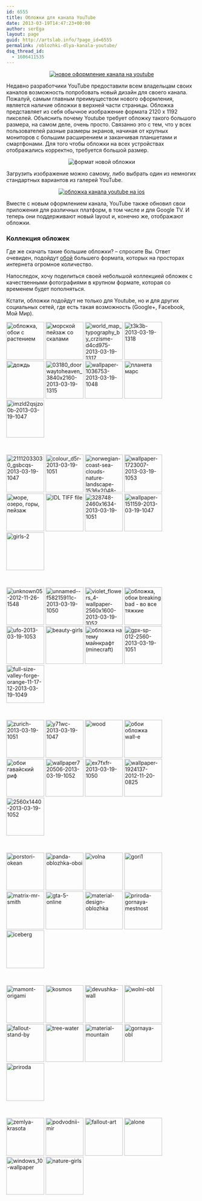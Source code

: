 ```yaml
---
id: 6555
title: Обложки для канала YouTube
date: 2013-03-19T14:47:23+00:00
author: serEga
layout: page
guid: http://artslab.info/?page_id=6555
permalink: /oblozhki-dlya-kanala-youtube/
dsq_thread_id:
  - 1606411535
---
```

<center>
  <a href="https://cldup.com/k-KqQCIDT1.jpg" data-lightbox="img-1"><img class="aligncenter size-medium wp-image-6605" src="https://cldup.com/f4_DCMos0p.jpg" alt="новое оформление канала на youtube" /></a>
</center>

Недавно разработчики YouTube предоставили всем владельцам своих каналов возможность попробовать новый дизайн для своего канала. Пожалуй, самым главным преимуществом нового оформления, является наличие обложки в верхней части страницы. Обложка представляет из себя обычное изображение формата 2120 х 1192 пикселей. Объяснить почему Youtube требует обложку такого большого размера, на самом деле, очень просто. Связанно это с тем, что у всех пользователей разные размеры экранов, начиная от крупных мониторов с большим расширением и заканчивая планшетами и смартфонами. Для того чтобы обложки на всех устройствах отображались корректно, требуется большой размер.

<center>
  <img class="aligncenter size-medium" src="https://cldup.com/4ybFksNZkM.jpg" alt="формат новой обложки" />
</center>

Загрузить изображение можно самому, либо выбрать один из немногих стандартных вариантов из галерей YouTube.

<center>
  <a href="https://cldup.com/k2uZqIqXtH.jpg" data-lightbox="img-3"><img class="aligncenter size-medium wp-image-6595" src="https://cldup.com/3g1T13JQAX.jpg" alt="обложка канала youtube на ios" /></a>
</center>

Вместе с новым оформлением канала, YouTube также обновил свои приложения для различных платформ, в том числе и для Google TV. И теперь они поддерживают новый layout и, конечно же, отображают обложки.

### Коллекция обложек

Где же скачать такие большие обложки? &#8211; спросите Вы. Ответ очевиден, подойдут [обой](http://artslab.info/category/oboi/) большего формата, которых на просторах интернета огромное количество.

Напоследок, хочу поделиться своей небольшой коллекцией обложек с качественными фотографиями в крупном формате, которая со временем будет пополняться.

Кстати, обложки подойдут не только для Youtube, но и для других социальных сетей, где есть такая возможность (Google+, Facebook, Мой Мир).


<a href='https://cldup.com/_3wiYBz2G5.jpg' data-lightbox="covers"><img width="100" height="100" src="https://cldup.com/xPPIyKh01w.jpg" class="attachment-thumbnail size-thumbnail" alt="обложка, обои с растением" /></a> <a href='https://cldup.com/NftwqhkBcG.jpg' data-lightbox="covers"><img width="100" height="100" src="https://cldup.com/rqLBSGkYEg.jpg" class="attachment-thumbnail size-thumbnail" alt="морской пейзаж со скалами" /></a> <a href='https://cldup.com/GW6TFin44s.jpg' data-lightbox="covers"><img width="100" height="100" src="https://cldup.com/Iue9mVnmD0.jpg" class="attachment-thumbnail size-thumbnail" alt="world_map_typography_by_crzisme-d4cd975-2013-03-19-1317" /></a> <a href='https://cldup.com/O58hRrXMRR.jpg' data-lightbox="covers"><img width="100" height="100" src="https://cldup.com/VE78cJLVmE.jpg" class="attachment-thumbnail size-thumbnail" alt="t3k3b-2013-03-19-1318" /></a> <a href='https://cldup.com/i6RNzOWesQ.jpg' data-lightbox="covers"><img width="100" height="100" src="https://cldup.com/9xR0sCIerj.jpg" class="attachment-thumbnail size-thumbnail" alt="дождь" /></a> <a href='https://cldup.com/tZxBxu5kGa.jpg' data-lightbox="covers"><img width="100" height="100" src="https://cldup.com/gidsiY6k4c.jpg" class="attachment-thumbnail size-thumbnail" alt="03180_doorwaytoheaven_3840x2160-2013-03-19-1315" /></a> <a href='https://cldup.com/9teM6UUtvL.jpg' data-lightbox="covers"><img width="100" height="100" src="https://cldup.com/tEx_sUMW7u.jpg" class="attachment-thumbnail size-thumbnail" alt="wallpaper-1036753-2013-03-19-1048" /></a> <a href='https://cldup.com/z2xDtfU8Oj.png' data-lightbox="covers"><img width="100" height="100" src="https://cldup.com/Q67CdM341y.png" class="attachment-thumbnail size-thumbnail" alt="планета марс" /></a> <a href='https://cldup.com/fFVNzSNpFV.jpg' data-lightbox="covers"><img width="100" height="100" src="https://cldup.com/_SM8W8cE7A.jpg" class="attachment-thumbnail size-thumbnail" alt="imzld2qsjzo0b-2013-03-19-1047" /></a> 


<br style="clear: both" />

<a href='https://cldup.com/AzfOH9lEos.jpg' data-lightbox="covers"><img width="100" height="100" src="https://cldup.com/YulKF0TTbY.jpg" class="attachment-thumbnail size-thumbnail" alt="21112033030_gsbcqs-2013-03-19-1047" /></a> <a href='https://cldup.com/9xgaZEglkJ.jpg' data-lightbox="covers"><img width="100" height="100" src="https://cldup.com/rGzXgMnUKe.jpg" class="attachment-thumbnail size-thumbnail" alt="colour_d5r-2013-03-19-1051" /></a> <a href='https://cldup.com/feIXMPbEiH.jpg' data-lightbox="covers"><img width="100" height="100" src="https://cldup.com/DAj2KbdOQS.jpg" class="attachment-thumbnail size-thumbnail" alt="norwegian-coast-sea-clouds-nature-landscape-1536x2048-2013-03-19-1049" /></a> <a href='https://cldup.com/yZ84Kj6yah.jpg' data-lightbox="covers"><img width="100" height="100" src="https://cldup.com/CTninUmgsK.jpg" class="attachment-thumbnail size-thumbnail" alt="wallpaper-1723007-2013-03-19-1053" /></a> <a href='https://cldup.com/u-iS8wsUdy.jpg' data-lightbox="covers"><img width="100" height="100" src="https://cldup.com/JhNWubuaVU.jpg" class="attachment-thumbnail size-thumbnail" alt="море, озеро, горы, пейзаж" /></a> <a href='https://cldup.com/gpcHx9TWlA.jpg' data-lightbox="covers"><img width="100" height="100" src="https://cldup.com/KfCxmhrzoH.jpg" class="attachment-thumbnail size-thumbnail" alt="IDL TIFF file" /></a> <a href='https://cldup.com/JHJ96YDbWf.jpg' data-lightbox="covers"><img width="100" height="100" src="https://cldup.com/3Lsyqmgo08.jpg" class="attachment-thumbnail size-thumbnail" alt="328748-2460x1634-2013-03-19-1051" /></a> <a href='https://cldup.com/AVKybfhZts.jpg' data-lightbox="covers"><img width="100" height="100" src="https://cldup.com/bOf7OpPk_S.jpg" class="attachment-thumbnail size-thumbnail" alt="wallpaper-151159-2013-03-19-1047" /></a> <a href='https://cldup.com/bwJSeVy_wh.jpg' data-lightbox="covers"><img width="100" height="100" src="https://cldup.com/kLhekNu4ni.jpg" class="attachment-thumbnail size-thumbnail" alt="girls-2" /></a>

<br style="clear: both" />

<a href='{{site.img_cdn}}/unknown05-2012-11-26-1548.jpg' data-lightbox="covers"><img width="100" height="100" src="{{site.img_cdn}}/unknown05-2012-11-26-1548-100x100.jpg" class="attachment-thumbnail size-thumbnail" alt="unknown05-2012-11-26-1548" /></a> <a href='{{site.img_cdn}}/unnamed-f58215911c-2013-03-19-1050.jpg' data-lightbox="covers"><img width="100" height="100" src="{{site.img_cdn}}/unnamed-f58215911c-2013-03-19-1050-100x100.jpg" class="attachment-thumbnail size-thumbnail" alt="unnamed--f58215911c-2013-03-19-1050" /></a> <a href='{{site.img_cdn}}/violet_flowers_4-wallpaper-2560x1600-2013-03-19-1052.jpg' data-lightbox="covers"><img width="100" height="100" src="{{site.img_cdn}}/violet_flowers_4-wallpaper-2560x1600-2013-03-19-1052-100x100.jpg" class="attachment-thumbnail size-thumbnail" alt="violet_flowers_4-wallpaper-2560x1600-2013-03-19-1052" /></a> <a href='https://cldup.com/apColgOtnU.jpg' data-lightbox="covers"><img width="100" height="100" src="https://cldup.com/UkhyAYTIvN.jpg" class="attachment-thumbnail size-thumbnail" alt="обложка, обои breaking bad - во все тяжкие" /></a> <a href='{{site.img_cdn}}/ufo-2013-03-19-1053.jpg' data-lightbox="covers"><img width="100" height="100" src="{{site.img_cdn}}/ufo-2013-03-19-1053-100x100.jpg" class="attachment-thumbnail size-thumbnail" alt="ufo-2013-03-19-1053" /></a> <a href='https://cldup.com/ykjt15Q5IP.jpg' data-lightbox="covers"><img width="100" height="100" src="https://cldup.com/tK95HcnPgM.jpg" class="attachment-thumbnail size-thumbnail" alt="beauty-girls" /></a> <a href='https://cldup.com/K9H6rqQgtC.jpg' data-lightbox="covers"><img width="100" height="100" src="https://cldup.com/OuDCEvSsx4.jpg" class="attachment-thumbnail size-thumbnail" alt="обложка на тему майнкрафт (minecraft)" /></a> <a href='https://cldup.com/TUp8mKQv-V.jpg' data-lightbox="covers"><img width="100" height="100" src="https://cldup.com/3Qh7_kYvAu.jpg" class="attachment-thumbnail size-thumbnail" alt="gpx-sp-012-2560-2013-03-19-1051" /></a> <a href='https://cldup.com/PK9_cwMHZ0.jpg' data-lightbox="covers"><img width="100" height="100" src="https://cldup.com/ac6wz5EBeB.jpg" class="attachment-thumbnail size-thumbnail" alt="full-size-valley-forge-orange-11-17-12-2013-03-19-1049" /></a>


<br style="clear: both" />

<a href='https://cldup.com/K0eogoxw8b.jpg' data-lightbox="covers"><img width="100" height="100" src="https://cldup.com/butK6TH1nq.jpg" class="attachment-thumbnail size-thumbnail" alt="zurich-2013-03-19-1051" /></a> <a href='https://cldup.com/CX0R6LTbmK.jpg' data-lightbox="covers"><img width="100" height="100" src="https://cldup.com/uyT4VhoFJx.jpg" class="attachment-thumbnail size-thumbnail" alt="y71wc-2013-03-19-1047" /></a> <a href='{{site.img_cdn}}/wood.jpeg' data-lightbox="covers"><img width="100" height="100" src="{{site.img_cdn}}/wood-100x100.jpeg" class="attachment-thumbnail size-thumbnail" alt="wood" /></a> <a href='https://cldup.com/kJTt49TpEz.jpg' data-lightbox="covers"><img width="100" height="100" src="https://cldup.com/ZcrPUdlq0q.jpg" class="attachment-thumbnail size-thumbnail" alt="обои обложка wall-e" /></a> <a href='https://cldup.com/m8R8ENzGBR.jpg' data-lightbox="covers"><img width="100" height="100" src="https://cldup.com/55oKvgK27G.jpg" class="attachment-thumbnail size-thumbnail" alt="обои гавайский риф" /></a> <a href='https://cldup.com/wCqzMJba2j.jpg' data-lightbox="covers"><img width="100" height="100" src="https://cldup.com/jzBuj7gt1J.jpg" class="attachment-thumbnail size-thumbnail" alt="wallpaper720506-2013-03-19-1052" /></a>  <a href='https://cldup.com/cPRPMvieJo.jpg' data-lightbox="covers"><img width="100" height="100" src="https://cldup.com/EZFtE4oVZd.jpg" class="attachment-thumbnail size-thumbnail" alt="ex7fxfr-2013-03-19-1050" /></a> <a href='https://cldup.com/UwiGaBI9WG.jpeg' data-lightbox="covers"><img width="100" height="100" src="https://cldup.com/sNNbi4rncP.jpeg" class="attachment-thumbnail size-thumbnail" alt="wallpaper-1924137-2012-11-20-0825" /></a> <a href='https://cldup.com/hgQsdOUi4p.jpg' data-lightbox="covers"><img width="100" height="100" src="https://cldup.com/bA1FAePMdC.jpg" class="attachment-thumbnail size-thumbnail" alt="2560x1440-2013-03-19-1052" /></a>

<br style="clear: both" />

<a href='https://cldup.com/a_0jMnsP8W.png' data-lightbox="covers"><img width="100" height="100" src="https://cldup.com/nzlr-Pw3Gz.png" class="attachment-thumbnail size-thumbnail" alt="porstori-okean" /></a> <a href='https://cldup.com/AKp81yvRiE.jpg' data-lightbox="covers"><img width="100" height="100" src="https://cldup.com/3LnqXCbhNe.jpg" class="attachment-thumbnail size-thumbnail" alt="panda-oblozhka-oboi" /></a> <a href='{{site.img_cdn}}/volna.jpg' data-lightbox="covers"><img width="100" height="100" src="{{site.img_cdn}}/volna-100x100.jpg" class="attachment-thumbnail size-thumbnail" alt="volna" /></a> <a href='https://cldup.com/TpaEtouLVO.jpg' data-lightbox="covers"><img width="100" height="100" src="https://cldup.com/0qJWzzcSmD.jpg" class="attachment-thumbnail size-thumbnail" alt="gori1" /></a> <a href='https://cldup.com/_LJtk9Pe8R.jpg' data-lightbox="covers"><img width="100" height="100" src="https://cldup.com/0A8f2-_JgH.jpg" class="attachment-thumbnail size-thumbnail" alt="matrix-mr-smith" /></a> <a href='https://cldup.com/jYHUCR7FXd.jpg' data-lightbox="covers"><img width="100" height="100" src="https://cldup.com/kAHTa98mBy.jpg" class="attachment-thumbnail size-thumbnail" alt="gta-5-online" /></a> <a href='https://cldup.com/PhDFUg9SMS.jpg' data-lightbox="covers"><img width="100" height="100" src="https://cldup.com/C8yvFVOdMu.jpg" class="attachment-thumbnail size-thumbnail" alt="material-design-oblozhka" /></a> <a href='https://cldup.com/uPWbxLhYVq.jpg' data-lightbox="covers"><img width="100" height="100" src="https://cldup.com/6BqjhKwzW1.jpg" class="attachment-thumbnail size-thumbnail" alt="priroda-gornaya-mestnost" /></a> <a href='https://cldup.com/UZdy-dxO4G.jpg' data-lightbox="covers"><img width="100" height="100" src="https://cldup.com/whoSyuS1Ow.jpg" class="attachment-thumbnail size-thumbnail" alt="iceberg" /></a>


<br style="clear: both" />

<a href='https://cldup.com/hYXQowQ77U.jpg' data-lightbox="covers"><img width="100" height="100" src="https://cldup.com/T1qZyiUfX6.jpg" class="attachment-thumbnail size-thumbnail" alt="mamont-origami" /></a> <a href='{{site.img_cdn}}/kosmos.jpg' data-lightbox="covers"><img width="100" height="100" src="{{site.img_cdn}}/kosmos-100x100.jpg" class="attachment-thumbnail size-thumbnail" alt="kosmos" /></a> <a href='https://cldup.com/Q7tzz6NcGG.jpg' data-lightbox="covers"><img width="100" height="100" src="https://cldup.com/JszGAyP-oQ.jpg" class="attachment-thumbnail size-thumbnail" alt="devushka-wall" /></a> <a href='{{site.img_cdn}}/wolni-obl.jpg' data-lightbox="covers"><img width="100" height="100" src="{{site.img_cdn}}/wolni-obl-100x100.jpg" class="attachment-thumbnail size-thumbnail" alt="wolni-obl" /></a> <a href='{{site.img_cdn}}/fallout-stand-by.jpg' data-lightbox="covers"><img width="100" height="100" src="{{site.img_cdn}}/fallout-stand-by-100x100.jpg" class="attachment-thumbnail size-thumbnail" alt="fallout-stand-by" /></a> <a href='{{site.img_cdn}}/tree-water.jpg' data-lightbox="covers"><img width="100" height="100" src="{{site.img_cdn}}/tree-water-100x100.jpg" class="attachment-thumbnail size-thumbnail" alt="tree-water" /></a> <a href='https://cldup.com/rxm01rWXsL.jpg' data-lightbox="covers"><img width="100" height="100" src="https://cldup.com/9tSQ2OXheg.jpg" class="attachment-thumbnail size-thumbnail" alt="material-mountain" /></a> <a href='https://cldup.com/eacVcMA9D6.jpg' data-lightbox="covers"><img width="100" height="100" src="https://cldup.com/njsmjjKCTQ.jpg" class="attachment-thumbnail size-thumbnail" alt="gornaya-obl" /></a> <a href='https://cldup.com/TtJyXmqJxw.jpg' data-lightbox="covers"><img width="100" height="100" src="https://cldup.com/yWlbQewzy5.jpg" class="attachment-thumbnail size-thumbnail" alt="priroda" /></a> 


<br style="clear: both" />

<a href='{{site.img_cdn}}/zemlya-krasota.png' data-lightbox="covers"><img width="100" height="100" src="{{site.img_cdn}}/zemlya-krasota-100x100.png" class="attachment-thumbnail size-thumbnail" alt="zemlya-krasota" /></a> <a href='https://cldup.com/9xwi44VJzH.jpg' data-lightbox="covers"><img width="100" height="100" src="https://cldup.com/1ZVu4o-MGl.jpg" class="attachment-thumbnail size-thumbnail" alt="podvodnii-mir" /></a> <a href='{{site.img_cdn}}/fallout-art.jpg' data-lightbox="covers"><img width="100" height="100" src="{{site.img_cdn}}/fallout-art-100x100.jpg" class="attachment-thumbnail size-thumbnail" alt="fallout-art" /></a> <a href='{{site.img_cdn}}/alone.jpg' data-lightbox="covers"><img width="100" height="100" src="{{site.img_cdn}}/alone-100x100.jpg" class="attachment-thumbnail size-thumbnail" alt="alone" /></a> <a href='{{site.img_cdn}}/windows_10-wallpaper.png' data-lightbox="covers"><img width="100" height="100" src="{{site.img_cdn}}/windows_10-wallpaper-100x100.png" class="attachment-thumbnail size-thumbnail" alt="windows_10-wallpaper" /></a> <a href='https://cldup.com/Of1IyNcVnD.jpg' data-lightbox="covers"><img width="100" height="100" src="https://cldup.com/45jojgm1Il.jpg" class="attachment-thumbnail size-thumbnail" alt="nature-girls" /></a>


<br style='clear: both' />